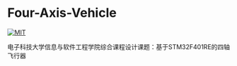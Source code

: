 # Four-Axis-Vehicle

[![MIT](https://img.shields.io/github/license/Crabor/Four-Axis-Vehicle.svg)](LICENSE)

电子科技大学信息与软件工程学院综合课程设计课题：基于STM32F401RE的四轴飞行器
